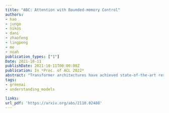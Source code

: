 ```yaml
---
title: "ABC: Attention with Bounded-memory Control"
authors:
- hao
- jungo
- nikos
- dani
- zhaofeng
- lingpeng
- me
- noah
publication_types: ["1"]
Date: 2021-10-11
publishDate: 2021-10-11T00:00:00Z
publication: In *Proc. of ACL 2022*
abstract: "Transformer architectures have achieved state-of-the-art results on a variety of sequence modeling tasks. However, their attention mechanism comes with a quadratic complexity in sequence lengths, making the computational overhead prohibitive, especially for long sequences. Attention context can be seen as a random-access memory with each token taking a slot. Under this perspective, the memory size grows linearly with the sequence length, and so does the overhead of reading from it. One way to improve the efficiency is to bound the memory size. We show that disparate approaches can be subsumed into one abstraction, attention with bounded-memory control (ABC), and they vary in their organization of the memory. ABC reveals new, unexplored possibilities. First, it connects several efficient attention variants that would otherwise seem apart. Second, this abstraction gives new insights--an established approach (Wang et al., 2020b) previously thought to be not applicable in causal attention, actually is. Last, we present a new instance of ABC, which draws inspiration from existing ABC approaches, but replaces their heuristic memory-organizing functions with a learned, contextualized one. Our experiments on language modeling, machine translation, and masked language model finetuning show that our approach outperforms previous efficient attention models; compared to the strong transformer baselines, it significantly improves the inference time and space efficiency with no or negligible accuracy loss."
tags:
- greenai
- understanding_models

links:
url_pdf: 'https://arxiv.org/abs/2110.02488'
---
```

